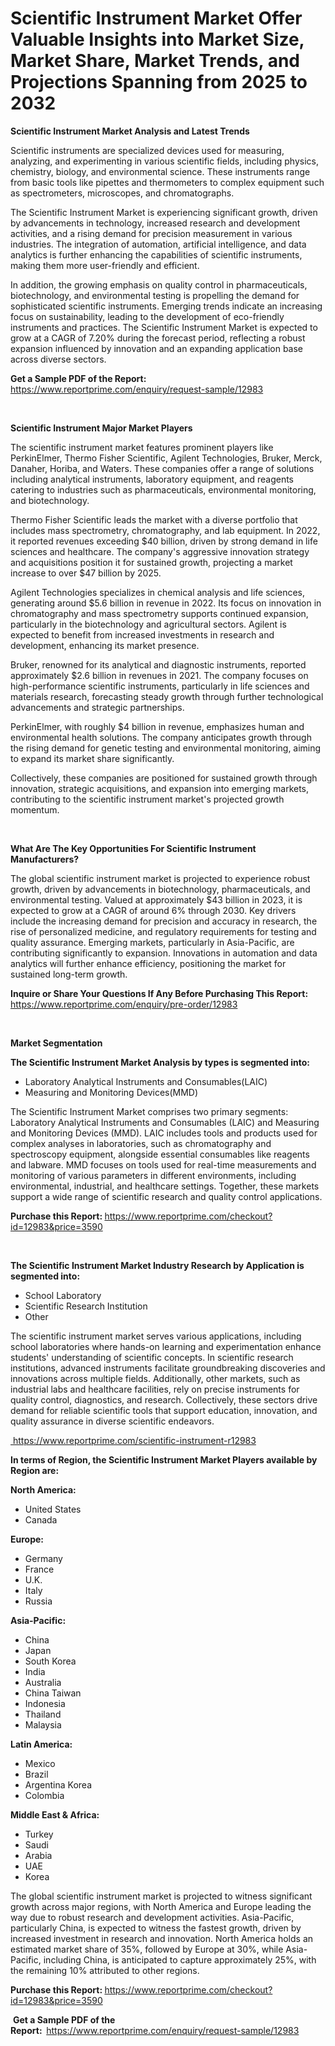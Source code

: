 <p><h1>Scientific Instrument Market Offer Valuable Insights into Market Size, Market Share, Market Trends, and Projections Spanning from 2025 to 2032</h1></p><p><strong>Scientific Instrument Market Analysis and Latest Trends</strong></p>
<p><p>Scientific instruments are specialized devices used for measuring, analyzing, and experimenting in various scientific fields, including physics, chemistry, biology, and environmental science. These instruments range from basic tools like pipettes and thermometers to complex equipment such as spectrometers, microscopes, and chromatographs.</p><p>The Scientific Instrument Market is experiencing significant growth, driven by advancements in technology, increased research and development activities, and a rising demand for precision measurement in various industries. The integration of automation, artificial intelligence, and data analytics is further enhancing the capabilities of scientific instruments, making them more user-friendly and efficient.</p><p>In addition, the growing emphasis on quality control in pharmaceuticals, biotechnology, and environmental testing is propelling the demand for sophisticated scientific instruments. Emerging trends indicate an increasing focus on sustainability, leading to the development of eco-friendly instruments and practices. The Scientific Instrument Market is expected to grow at a CAGR of 7.20% during the forecast period, reflecting a robust expansion influenced by innovation and an expanding application base across diverse sectors.</p></p>
<p><strong>Get a Sample PDF of the Report:&nbsp;</strong> <a href="https://www.reportprime.com/enquiry/request-sample/12983?utm_campaign=4520&utm_medium=2&utm_source=Github&utm_content=ia&utm_term=17052025&utm_id=scientific-instrument">https://www.reportprime.com/enquiry/request-sample/12983</a></p>
<p>&nbsp;</p>
<p><strong>Scientific Instrument Major Market Players</strong></p>
<p><p>The scientific instrument market features prominent players like PerkinElmer, Thermo Fisher Scientific, Agilent Technologies, Bruker, Merck, Danaher, Horiba, and Waters. These companies offer a range of solutions including analytical instruments, laboratory equipment, and reagents catering to industries such as pharmaceuticals, environmental monitoring, and biotechnology.</p><p>Thermo Fisher Scientific leads the market with a diverse portfolio that includes mass spectrometry, chromatography, and lab equipment. In 2022, it reported revenues exceeding $40 billion, driven by strong demand in life sciences and healthcare. The company's aggressive innovation strategy and acquisitions position it for sustained growth, projecting a market increase to over $47 billion by 2025.</p><p>Agilent Technologies specializes in chemical analysis and life sciences, generating around $5.6 billion in revenue in 2022. Its focus on innovation in chromatography and mass spectrometry supports continued expansion, particularly in the biotechnology and agricultural sectors. Agilent is expected to benefit from increased investments in research and development, enhancing its market presence.</p><p>Bruker, renowned for its analytical and diagnostic instruments, reported approximately $2.6 billion in revenues in 2021. The company focuses on high-performance scientific instruments, particularly in life sciences and materials research, forecasting steady growth through further technological advancements and strategic partnerships.</p><p>PerkinElmer, with roughly $4 billion in revenue, emphasizes human and environmental health solutions. The company anticipates growth through the rising demand for genetic testing and environmental monitoring, aiming to expand its market share significantly.</p><p>Collectively, these companies are positioned for sustained growth through innovation, strategic acquisitions, and expansion into emerging markets, contributing to the scientific instrument market's projected growth momentum.</p></p>
<p>&nbsp;</p>
<p><strong>What Are The Key Opportunities For Scientific Instrument Manufacturers?</strong></p>
<p><p>The global scientific instrument market is projected to experience robust growth, driven by advancements in biotechnology, pharmaceuticals, and environmental testing. Valued at approximately $43 billion in 2023, it is expected to grow at a CAGR of around 6% through 2030. Key drivers include the increasing demand for precision and accuracy in research, the rise of personalized medicine, and regulatory requirements for testing and quality assurance. Emerging markets, particularly in Asia-Pacific, are contributing significantly to expansion. Innovations in automation and data analytics will further enhance efficiency, positioning the market for sustained long-term growth.</p></p>
<p><strong>Inquire or Share Your Questions If Any Before Purchasing This Report:</strong> <a href="https://www.reportprime.com/enquiry/pre-order/12983?utm_campaign=4520&utm_medium=2&utm_source=Github&utm_content=ia&utm_term=17052025&utm_id=scientific-instrument">https://www.reportprime.com/enquiry/pre-order/12983</a></p>
<p>&nbsp;</p>
<p><strong>Market Segmentation</strong></p>
<p><strong>The Scientific Instrument Market Analysis by types is segmented into:</strong></p>
<p><ul><li>Laboratory Analytical Instruments and Consumables(LAIC)</li><li>Measuring and Monitoring Devices(MMD)</li></ul></p>
<p><p>The Scientific Instrument Market comprises two primary segments: Laboratory Analytical Instruments and Consumables (LAIC) and Measuring and Monitoring Devices (MMD). LAIC includes tools and products used for complex analyses in laboratories, such as chromatography and spectroscopy equipment, alongside essential consumables like reagents and labware. MMD focuses on tools used for real-time measurements and monitoring of various parameters in different environments, including environmental, industrial, and healthcare settings. Together, these markets support a wide range of scientific research and quality control applications.</p></p>
<p><strong>Purchase this Report:&nbsp;</strong><a href="https://www.reportprime.com/checkout?id=12983&price=3590&utm_campaign=4520&utm_medium=2&utm_source=Github&utm_content=ia&utm_term=17052025&utm_id=scientific-instrument">https://www.reportprime.com/checkout?id=12983&price=3590</a></p>
<p>&nbsp;</p>
<p><strong>The Scientific Instrument Market Industry Research by Application is segmented into:</strong></p>
<p><ul><li>School Laboratory</li><li>Scientific Research Institution</li><li>Other</li></ul></p>
<p><p>The scientific instrument market serves various applications, including school laboratories where hands-on learning and experimentation enhance students' understanding of scientific concepts. In scientific research institutions, advanced instruments facilitate groundbreaking discoveries and innovations across multiple fields. Additionally, other markets, such as industrial labs and healthcare facilities, rely on precise instruments for quality control, diagnostics, and research. Collectively, these sectors drive demand for reliable scientific tools that support education, innovation, and quality assurance in diverse scientific endeavors.</p></p>
<p><a href="https://www.reportprime.com/scientific-instrument-r12983?utm_campaign=4520&utm_medium=2&utm_source=Github&utm_content=ia&utm_term=17052025&utm_id=scientific-instrument">&nbsp;https://www.reportprime.com/scientific-instrument-r12983</a></p>
<p><strong>In terms of Region, the Scientific Instrument Market Players available by Region are:</strong></p>
<p>
    <p> <strong> North America: </strong>
        <ul>
            <li>United States</li>
            <li>Canada</li>
        </ul>
        </p> 
    <p> <strong> Europe: </strong>
        <ul>
            <li>Germany</li>
            <li>France</li>
            <li>U.K.</li>
            <li>Italy</li>
            <li>Russia</li>
        </ul>
        </p> 
    <p> <strong> Asia-Pacific: </strong>
        <ul>
            <li>China</li>
            <li>Japan</li>
            <li>South Korea</li>
            <li>India</li>
            <li>Australia</li>
            <li>China Taiwan</li>
            <li>Indonesia</li>
            <li>Thailand</li>
            <li>Malaysia</li>
        </ul>
        </p> 
    <p> <strong> Latin America: </strong>
        <ul>
            <li>Mexico</li>
            <li>Brazil</li>
            <li>Argentina Korea</li>
            <li>Colombia</li>
        </ul>
        </p> 
    <p> <strong> Middle East & Africa: </strong>
        <ul>
            <li>Turkey</li>
            <li>Saudi</li>
            <li>Arabia</li>
            <li>UAE</li>
            <li>Korea</li>
        </ul>
    </p>
    </p>
<p><p>The global scientific instrument market is projected to witness significant growth across major regions, with North America and Europe leading the way due to robust research and development activities. Asia-Pacific, particularly China, is expected to witness the fastest growth, driven by increased investment in research and innovation. North America holds an estimated market share of 35%, followed by Europe at 30%, while Asia-Pacific, including China, is anticipated to capture approximately 25%, with the remaining 10% attributed to other regions.</p></p>
<p><strong>Purchase this Report: </strong><a href="https://www.reportprime.com/checkout?id=12983&price=3590&utm_campaign=4520&utm_medium=2&utm_source=Github&utm_content=ia&utm_term=17052025&utm_id=scientific-instrument">https://www.reportprime.com/checkout?id=12983&price=3590</a></p>
<p>&nbsp;<strong>Get a Sample PDF of the Report:&nbsp;&nbsp;</strong><a href="https://www.reportprime.com/enquiry/request-sample/12983?utm_campaign=4520&utm_medium=2&utm_source=Github&utm_content=ia&utm_term=17052025&utm_id=scientific-instrument">https://www.reportprime.com/enquiry/request-sample/12983</a></p>
<p><strong></strong></p>
<p><p></p><p></p><p></p></p>